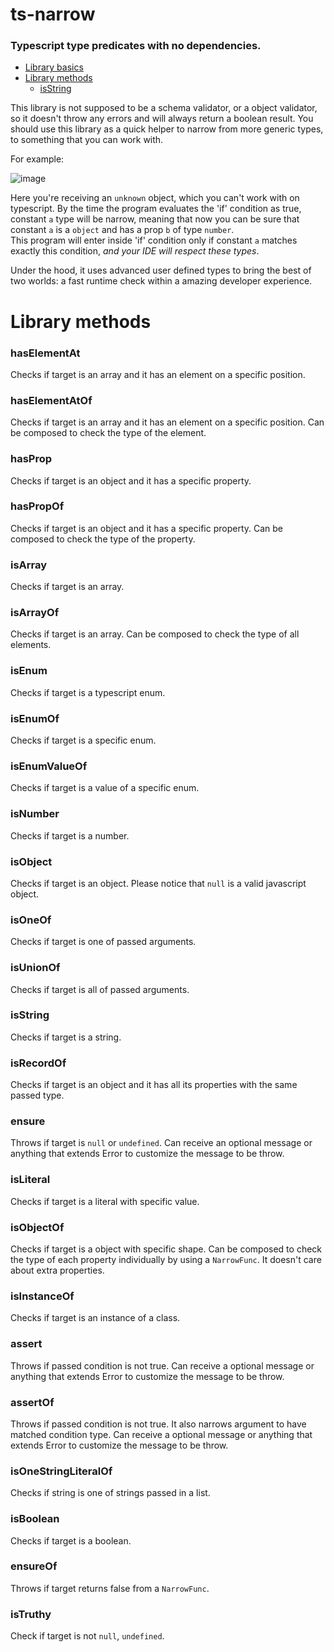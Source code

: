 # ts-narrow
### Typescript type predicates with no dependencies.

- [Library basics](#ts-narrow)
- <a href="#library-methods">Library methods</a>
  - [isString](#isString)

This library is not supposed to be a schema validator, or a object validator,
so it doesn't throw any errors and will always return a boolean result. You should use
this library as a quick helper to narrow from more generic types, to something that you can work with.

For example:

![image](https://user-images.githubusercontent.com/7359906/187603278-ae5a146d-291d-4f9f-a8d6-18d25d21da8c.png)

Here you're receiving an `unknown` object, which you can't work with on typescript.
By the time the program evaluates the 'if' condition as true, constant `a` type will be narrow, meaning that now you can be sure that constant `a` is a `object` and has a prop `b` of type `number`.  
This program will enter inside 'if' condition only if constant `a` matches exactly this condition, _and your IDE will respect these types_.

Under the hood, it uses advanced user defined types to bring the best of two worlds: a fast runtime check within a amazing developer experience.

# Library methods

### hasElementAt
Checks if target is an array and it has an element on a specific position.

### hasElementAtOf
Checks if target is an array and it has an element on a specific position.
Can be composed to check the type of the element.

### hasProp
Checks if target is an object and it has a specific property.

### hasPropOf
Checks if target is an object and it has a specific property.
Can be composed to check the type of the property.

### isArray
Checks if target is an array.

### isArrayOf
Checks if target is an array.
Can be composed to check the type of all elements.

### isEnum
Checks if target is a typescript enum.

### isEnumOf
Checks if target is a specific enum.

### isEnumValueOf
Checks if target is a value of a specific enum.

### isNumber
Checks if target is a number.

### isObject
Checks if target is an object.
Please notice that `null` is a valid javascript object.

### isOneOf
Checks if target is one of passed arguments.

### isUnionOf
Checks if target is all of passed arguments.

### isString
Checks if target is a string.

### isRecordOf
Checks if target is an object and it has all its properties with the same passed type.

### ensure
Throws if target is `null` or `undefined`.
Can receive an optional message or anything that extends Error to customize the message to be throw.

### isLiteral
Checks if target is a literal with specific value.

### isObjectOf
Checks if target is a object with specific shape.
Can be composed to check the type of each property individually by using a `NarrowFunc`.
It doesn't care about extra properties.

### isInstanceOf
Checks if target is an instance of a class.

### assert
Throws if passed condition is not true.
Can receive a optional message or anything that extends Error to customize the message to be throw.

### assertOf
Throws if passed condition is not true.
It also narrows argument to have matched condition type.
Can receive a optional message or anything that extends Error to customize the message to be throw.

<!-- ### hasElementsOf -->

### isOneStringLiteralOf
Checks if string is one of strings passed in a list.

### isBoolean
Checks if target is a boolean.

### ensureOf
Throws if target returns false from a `NarrowFunc`.

### isTruthy
Check if target is not `null`, `undefined`.
